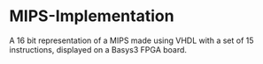 # MIPS-Implementation
A 16 bit representation of a MIPS made using VHDL with a set of 15 instructions, displayed on a Basys3 FPGA board.
